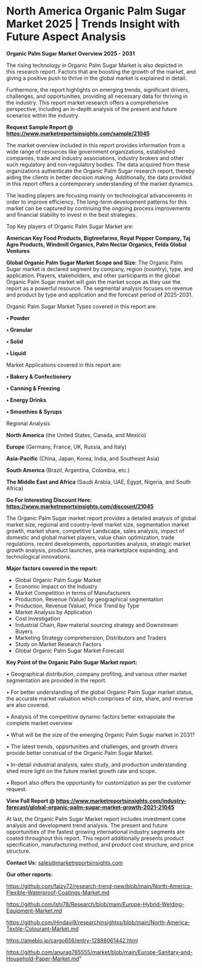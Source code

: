 # North America Organic Palm Sugar Market 2025 | Trends Insight with Future Aspect Analysis

<Strong> Organic Palm Sugar Market Overview 2025 - 2031</strong>

The rising technology in Organic Palm Sugar Market is also depicted in this research report. Factors that are boosting the growth of the market, and giving a positive push to thrive in the global market is explained in detail.

Furthermore, the report highlights on emerging trends, significant drivers, challenges, and opportunities, providing all necessary data for thriving in the industry. This report market research offers a comprehensive perspective, including an in-depth analysis of the present and future scenarios within the industry.

<strong>Request Sample Report @ <a href=https://www.marketreportsinsights.com/sample/21045>https://www.marketreportsinsights.com/sample/21045</a></strong>

The market overview included in this report provides information from a wide range of resources like government organizations, established companies, trade and industry associations, industry brokers and other such regulatory and non-regulatory bodies. The data acquired from these organizations authenticate the Organic Palm Sugar research report, thereby aiding the clients in better decision making. Additionally, the data provided in this report offers a contemporary understanding of the market dynamics.

The leading players are focusing mainly on technological advancements in order to improve efficiency. The long-term development patterns for this market can be captured by continuing the ongoing process improvements and financial stability to invest in the best strategies.

Top Key players of Organic Palm Sugar Market are:

<strong>American Key Food Products, Bigtreefarms, Royal Pepper Company, Taj Agro Products, Windmill Organics, Palm Nectar Organics, Felda Global Ventures</strong>

<strong><b>Global Organic Palm Sugar Market Scope and Size:</b></strong>
The Organic Palm Sugar market is declared segment by company, region (country), type, and application. Players, stakeholders, and other participants in the global Organic Palm Sugar market will gain the market scope as they use the report as a powerful resource. The segmental analysis focuses on revenue and product by type and application and the forecast period of 2025-2031.

Organic Palm Sugar Market Types covered in this report are:

<strong>• Powder

• Granular

• Solid

• Liquid</strong>

Market Applications covered in this report are:

<strong>• Bakery & Confectionery

• Canning & Freezing

• Energy Drinks

• Smoothies & Syrups</strong> 

Regional Analysis

<strong>North America</strong> (the United States, Canada, and Mexico)

<strong>Europe</strong> (Germany, France, UK, Russia, and Italy)

<strong>Asia-Pacific</strong> (China, Japan, Korea, India, and Southeast Asia)

<strong>South America</strong> (Brazil, Argentina, Colombia, etc.)

<strong>The Middle East and Africa</strong> (Saudi Arabia, UAE, Egypt, Nigeria, and South Africa)

<strong>Go For Interesting Discount Here: <a href=https://www.marketreportsinsights.com/discount/21045>https://www.marketreportsinsights.com/discount/21045</a></strong>

The Organic Palm Sugar market report provides a detailed analysis of global market size, regional and country-level market size, segmentation market growth, market share, competitive Landscape, sales analysis, impact of domestic and global market players, value chain optimization, trade regulations, recent developments, opportunities analysis, strategic market growth analysis, product launches, area marketplace expanding, and technological innovations.

<strong><b>Major factors covered in the report:</b></strong>
<ul>
  <li>Global Organic Palm Sugar Market </li>
  <li>Economic Impact on the Industry</li>
  <li>Market Competition in terms of Manufacturers</li>
  <li>Production, Revenue (Value) by geographical segmentation</li>
  <li>Production, Revenue (Value), Price Trend by Type</li>
  <li>Market Analysis by Application</li>
  <li>Cost Investigation</li>
  <li>Industrial Chain, Raw material sourcing strategy and Downstream Buyers</li>
  <li>Marketing Strategy comprehension, Distributors and Traders</li>
  <li>Study on Market Research Factors</li>
  <li>Global Organic Palm Sugar Market Forecast</li>
</ul>

<strong><b>Key Point of the Organic Palm Sugar Market report:</b></strong>

• Geographical distribution, company profiling, and various other market segmentation are provided in the report.

• For better understanding of the global Organic Palm Sugar market status, the accurate market valuation which comprises of size, share, and revenue are also covered.

• Analysis of the competitive dynamic factors better extrapolate the complete market overview

• What will be the size of the emerging Organic Palm Sugar market in 2031?

• The latest trends, opportunities and challenges, and growth drivers provide better construal of the Organic Palm Sugar Market.

• In-detail industrial analysis, sales study, and production understanding shed more light on the future market growth rate and scope.

• Report also offers the opportunity for customization as per the customer request.

<strong><b>View Full Report @ <a href=https://www.marketreportsinsights.com/industry-forecast/global-organic-palm-sugar-market-growth-2021-21045>https://www.marketreportsinsights.com/industry-forecast/global-organic-palm-sugar-market-growth-2021-21045</a></b></strong>


At last, the Organic Palm Sugar Market report includes investment come analysis and development trend analysis. The present and future opportunities of the fastest growing international industry segments are coated throughout this report. This report additionally presents product specification, manufacturing method, and product cost structure, and price structure.

<strong>Contact Us:</strong>
sales@marketreportsinsights.com

<strong>Our other reports:</strong>

<a href=https://github.com/faizy72/research-trend-new/blob/main/North-America-Flexible-Waterproof-Coatings-Market.md>https://github.com/faizy72/research-trend-new/blob/main/North-America-Flexible-Waterproof-Coatings-Market.md</a>

<a href=https://github.com/Ishi78/Research/blob/main/Europe-Hybrid-Welding-Equipment-Market.md>https://github.com/Ishi78/Research/blob/main/Europe-Hybrid-Welding-Equipment-Market.md</a>

<a href=https://github.com/Hindavi9/researchinsightss/blob/main/North-America-Textile-Colourant-Market.md>https://github.com/Hindavi9/researchinsightss/blob/main/North-America-Textile-Colourant-Market.md</a>

<a href=https://ameblo.jp/cargo656/entry-12888061442.html>https://ameblo.jp/cargo656/entry-12888061442.html</a>

<a href=https://github.com/anurag765555/market/blob/main/Europe-Sanitary-and-Household-Paper-Market.md>https://github.com/anurag765555/market/blob/main/Europe-Sanitary-and-Household-Paper-Market.md</a>"
